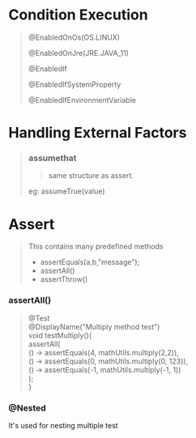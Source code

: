 # Condition Execution
> @EnabledOnOs(OS.LINUX)
> 
> @EnabledOnJre(JRE.JAVA_11)
> 
> @EnabledIf
> 
> @EnabledIfSystemProperty
> 
> @EnabledIfEnvironmentVariable

# Handling External Factors

>### assumethat
> >same structure as assert.
> 
> eg: assumeTrue(value)
>

# Assert

>This contains many predefined methods
> 
> * assertEquals(a,b,"message");
> * assertAll()
> * assertThrow()

### assertAll()
>@Test   
>@DisplayName("Multiply method test")   
>void testMultiply(){   
>assertAll(   
>() -> assertEquals(4, mathUtils.multiply(2,2)),  
>() -> assertEquals(0, mathUtils.multiply(0, 123)),  
>() -> assertEquals(-1, mathUtils.multiply(-1, 1))  
>);  
>}

### @Nested
It's used for nesting multiple test 